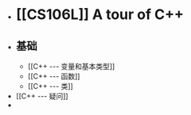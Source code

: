 - # [[CS106L]] A tour of C++
- ## **基础**
	- [[C++ --- 变量和基本类型]]
	- [[C++ --- 函数]]
	- [[C++ --- 类]]
- [[C++ --- 疑问]]
-